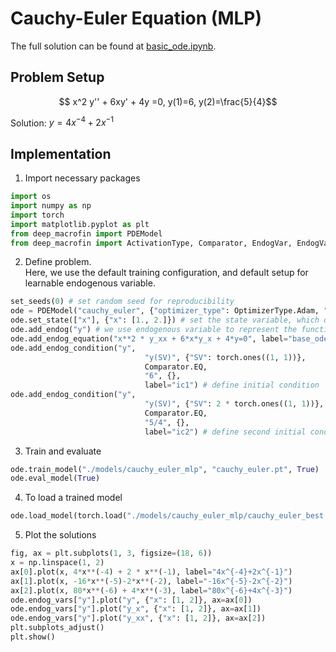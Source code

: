 # Cauchy-Euler Equation (MLP)

The full solution can be found at <a href="https://github.com/rotmanfinhub/deep-macrofin/blob/develop/examples/paper_example/basic_ode.ipynb" target="_blank">basic_ode.ipynb</a>.

## Problem Setup
$$ x^2 y'' + 6xy' + 4y =0, y(1)=6, y(2)=\frac{5}{4}$$

Solution: $y=4x^{-4} + 2 x^{-1}$

## Implementation

1. Import necessary packages
```py
import os
import numpy as np
import torch
import matplotlib.pyplot as plt
from deep_macrofin import PDEModel
from deep_macrofin import ActivationType, Comparator, EndogVar, EndogVarConditions, EndogEquation, OptimizerType, set_seeds
```

2. Define problem.  
Here, we use the default training configuration, and default setup for learnable endogenous variable.
```py
set_seeds(0) # set random seed for reproducibility
ode = PDEModel("cauchy_euler", {"optimizer_type": OptimizerType.Adam, "num_epochs": 2000}) # define PDE model to solve
ode.set_state(["x"], {"x": [1., 2.]}) # set the state variable, which defines the dimensionality of the problem
ode.add_endog("y") # we use endogenous variable to represent the function we want to approximate
ode.add_endog_equation("x**2 * y_xx + 6*x*y_x + 4*y=0", label="base_ode") # endogenous equations are used to represent the ODE
ode.add_endog_condition("y", 
                              "y(SV)", {"SV": torch.ones((1, 1))},
                              Comparator.EQ,
                              "6", {},
                              label="ic1") # define initial condition
ode.add_endog_condition("y", 
                              "y(SV)", {"SV": 2 * torch.ones((1, 1))},
                              Comparator.EQ,
                              "5/4", {},
                              label="ic2") # define second initial condition
```

3. Train and evaluate
```py
ode.train_model("./models/cauchy_euler_mlp", "cauchy_euler.pt", True)
ode.eval_model(True)
```

4. To load a trained model
```py
ode.load_model(torch.load("./models/cauchy_euler_mlp/cauchy_euler_best.pt"))
```

5. Plot the solutions
```py
fig, ax = plt.subplots(1, 3, figsize=(18, 6))
x = np.linspace(1, 2)
ax[0].plot(x, 4*x**(-4) + 2 * x**(-1), label="4x^{-4}+2x^{-1}")
ax[1].plot(x, -16*x**(-5)-2*x**(-2), label="-16x^{-5}-2x^{-2}")
ax[2].plot(x, 80*x**(-6) + 4*x**(-3), label="80x^{-6}+4x^{-3}")
ode.endog_vars["y"].plot("y", {"x": [1, 2]}, ax=ax[0])
ode.endog_vars["y"].plot("y_x", {"x": [1, 2]}, ax=ax[1])
ode.endog_vars["y"].plot("y_xx", {"x": [1, 2]}, ax=ax[2])
plt.subplots_adjust()
plt.show()
```

